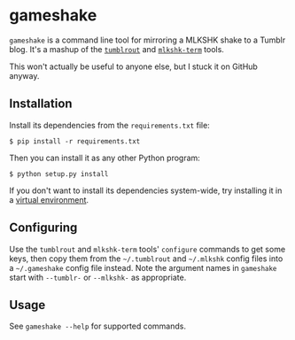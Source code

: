 # gameshake #

`gameshake` is a command line tool for mirroring a MLKSHK shake to a Tumblr blog. It's a mashup of the [`tumblrout`](https://github.com/markpasc/tumblrout) and [`mlkshk-term`](https://github.com/markpasc/mlkshk-term) tools.

This won't actually be useful to anyone else, but I stuck it on GitHub anyway.


## Installation ##

Install its dependencies from the `requirements.txt` file:

    $ pip install -r requirements.txt

Then you can install it as any other Python program:

    $ python setup.py install

If you don't want to install its dependencies system-wide, try installing it in a [virtual environment](http://www.virtualenv.org/).


## Configuring ##

Use the `tumblrout` and `mlkshk-term` tools' `configure` commands to get some keys, then copy them from the `~/.tumblrout` and `~/.mlkshk` config files into a `~/.gameshake` config file instead. Note the argument names in `gameshake` start with `--tumblr-` or `--mlkshk-` as appropriate.


## Usage ##

See `gameshake --help` for supported commands.
